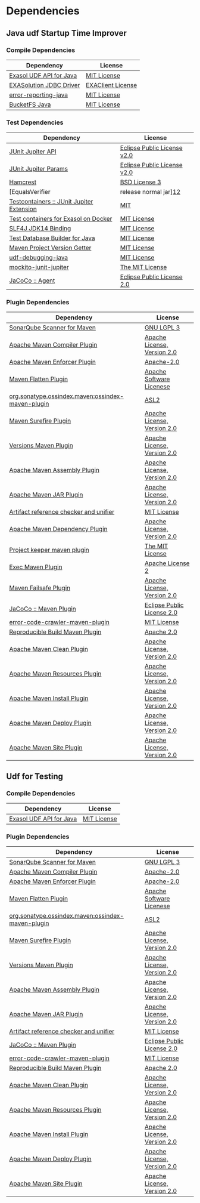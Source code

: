 <!-- @formatter:off -->
# Dependencies

## Java udf Startup Time Improver

### Compile Dependencies

| Dependency                   | License                |
| ---------------------------- | ---------------------- |
| [Exasol UDF API for Java][0] | [MIT License][1]       |
| [EXASolution JDBC Driver][2] | [EXAClient License][3] |
| [error-reporting-java][4]    | [MIT License][5]       |
| [BucketFS Java][6]           | [MIT License][7]       |

### Test Dependencies

| Dependency                                      | License                           |
| ----------------------------------------------- | --------------------------------- |
| [JUnit Jupiter API][8]                          | [Eclipse Public License v2.0][9]  |
| [JUnit Jupiter Params][8]                       | [Eclipse Public License v2.0][9]  |
| [Hamcrest][10]                                  | [BSD License 3][11]               |
| [EqualsVerifier | release normal jar][12]       | [Apache License, Version 2.0][13] |
| [Testcontainers :: JUnit Jupiter Extension][14] | [MIT][15]                         |
| [Test containers for Exasol on Docker][16]      | [MIT License][17]                 |
| [SLF4J JDK14 Binding][18]                       | [MIT License][19]                 |
| [Test Database Builder for Java][20]            | [MIT License][21]                 |
| [Maven Project Version Getter][22]              | [MIT License][23]                 |
| [udf-debugging-java][24]                        | [MIT License][25]                 |
| [mockito-junit-jupiter][26]                     | [The MIT License][27]             |
| [JaCoCo :: Agent][28]                           | [Eclipse Public License 2.0][29]  |

### Plugin Dependencies

| Dependency                                              | License                           |
| ------------------------------------------------------- | --------------------------------- |
| [SonarQube Scanner for Maven][30]                       | [GNU LGPL 3][31]                  |
| [Apache Maven Compiler Plugin][32]                      | [Apache License, Version 2.0][13] |
| [Apache Maven Enforcer Plugin][33]                      | [Apache-2.0][13]                  |
| [Maven Flatten Plugin][34]                              | [Apache Software Licenese][13]    |
| [org.sonatype.ossindex.maven:ossindex-maven-plugin][35] | [ASL2][36]                        |
| [Maven Surefire Plugin][37]                             | [Apache License, Version 2.0][13] |
| [Versions Maven Plugin][38]                             | [Apache License, Version 2.0][13] |
| [Apache Maven Assembly Plugin][39]                      | [Apache License, Version 2.0][13] |
| [Apache Maven JAR Plugin][40]                           | [Apache License, Version 2.0][13] |
| [Artifact reference checker and unifier][41]            | [MIT License][42]                 |
| [Apache Maven Dependency Plugin][43]                    | [Apache License, Version 2.0][13] |
| [Project keeper maven plugin][44]                       | [The MIT License][45]             |
| [Exec Maven Plugin][46]                                 | [Apache License 2][13]            |
| [Maven Failsafe Plugin][47]                             | [Apache License, Version 2.0][13] |
| [JaCoCo :: Maven Plugin][48]                            | [Eclipse Public License 2.0][29]  |
| [error-code-crawler-maven-plugin][49]                   | [MIT License][50]                 |
| [Reproducible Build Maven Plugin][51]                   | [Apache 2.0][36]                  |
| [Apache Maven Clean Plugin][52]                         | [Apache License, Version 2.0][13] |
| [Apache Maven Resources Plugin][53]                     | [Apache License, Version 2.0][13] |
| [Apache Maven Install Plugin][54]                       | [Apache License, Version 2.0][13] |
| [Apache Maven Deploy Plugin][55]                        | [Apache License, Version 2.0][13] |
| [Apache Maven Site Plugin][56]                          | [Apache License, Version 2.0][13] |

## Udf for Testing

### Compile Dependencies

| Dependency                   | License          |
| ---------------------------- | ---------------- |
| [Exasol UDF API for Java][0] | [MIT License][1] |

### Plugin Dependencies

| Dependency                                              | License                           |
| ------------------------------------------------------- | --------------------------------- |
| [SonarQube Scanner for Maven][30]                       | [GNU LGPL 3][31]                  |
| [Apache Maven Compiler Plugin][32]                      | [Apache-2.0][13]                  |
| [Apache Maven Enforcer Plugin][33]                      | [Apache-2.0][13]                  |
| [Maven Flatten Plugin][34]                              | [Apache Software Licenese][13]    |
| [org.sonatype.ossindex.maven:ossindex-maven-plugin][35] | [ASL2][36]                        |
| [Maven Surefire Plugin][37]                             | [Apache License, Version 2.0][13] |
| [Versions Maven Plugin][38]                             | [Apache License, Version 2.0][13] |
| [Apache Maven Assembly Plugin][39]                      | [Apache License, Version 2.0][13] |
| [Apache Maven JAR Plugin][40]                           | [Apache License, Version 2.0][13] |
| [Artifact reference checker and unifier][41]            | [MIT License][42]                 |
| [JaCoCo :: Maven Plugin][48]                            | [Eclipse Public License 2.0][29]  |
| [error-code-crawler-maven-plugin][49]                   | [MIT License][50]                 |
| [Reproducible Build Maven Plugin][51]                   | [Apache 2.0][36]                  |
| [Apache Maven Clean Plugin][52]                         | [Apache License, Version 2.0][13] |
| [Apache Maven Resources Plugin][53]                     | [Apache License, Version 2.0][13] |
| [Apache Maven Install Plugin][54]                       | [Apache License, Version 2.0][13] |
| [Apache Maven Deploy Plugin][55]                        | [Apache License, Version 2.0][13] |
| [Apache Maven Site Plugin][56]                          | [Apache License, Version 2.0][13] |

[0]: https://github.com/exasol/udf-api-java/
[1]: https://github.com/exasol/udf-api-java/blob/main/LICENSE
[2]: http://www.exasol.com
[3]: https://docs.exasol.com/connect_exasol/drivers/jdbc.htm
[4]: https://github.com/exasol/error-reporting-java/
[5]: https://github.com/exasol/error-reporting-java/blob/main/LICENSE
[6]: https://github.com/exasol/bucketfs-java/
[7]: https://github.com/exasol/bucketfs-java/blob/main/LICENSE
[8]: https://junit.org/junit5/
[9]: https://www.eclipse.org/legal/epl-v20.html
[10]: http://hamcrest.org/JavaHamcrest/
[11]: http://opensource.org/licenses/BSD-3-Clause
[12]: https://www.jqno.nl/equalsverifier
[13]: https://www.apache.org/licenses/LICENSE-2.0.txt
[14]: https://testcontainers.org
[15]: http://opensource.org/licenses/MIT
[16]: https://github.com/exasol/exasol-testcontainers/
[17]: https://github.com/exasol/exasol-testcontainers/blob/main/LICENSE
[18]: http://www.slf4j.org
[19]: http://www.opensource.org/licenses/mit-license.php
[20]: https://github.com/exasol/test-db-builder-java/
[21]: https://github.com/exasol/test-db-builder-java/blob/main/LICENSE
[22]: https://github.com/exasol/maven-project-version-getter/
[23]: https://github.com/exasol/maven-project-version-getter/blob/main/LICENSE
[24]: https://github.com/exasol/udf-debugging-java/
[25]: https://github.com/exasol/udf-debugging-java/blob/main/LICENSE
[26]: https://github.com/mockito/mockito
[27]: https://github.com/mockito/mockito/blob/main/LICENSE
[28]: https://www.eclemma.org/jacoco/index.html
[29]: https://www.eclipse.org/legal/epl-2.0/
[30]: http://sonarsource.github.io/sonar-scanner-maven/
[31]: http://www.gnu.org/licenses/lgpl.txt
[32]: https://maven.apache.org/plugins/maven-compiler-plugin/
[33]: https://maven.apache.org/enforcer/maven-enforcer-plugin/
[34]: https://www.mojohaus.org/flatten-maven-plugin/
[35]: https://sonatype.github.io/ossindex-maven/maven-plugin/
[36]: http://www.apache.org/licenses/LICENSE-2.0.txt
[37]: https://maven.apache.org/surefire/maven-surefire-plugin/
[38]: https://www.mojohaus.org/versions/versions-maven-plugin/
[39]: https://maven.apache.org/plugins/maven-assembly-plugin/
[40]: https://maven.apache.org/plugins/maven-jar-plugin/
[41]: https://github.com/exasol/artifact-reference-checker-maven-plugin/
[42]: https://github.com/exasol/artifact-reference-checker-maven-plugin/blob/main/LICENSE
[43]: https://maven.apache.org/plugins/maven-dependency-plugin/
[44]: https://github.com/exasol/project-keeper/
[45]: https://github.com/exasol/project-keeper/blob/main/LICENSE
[46]: https://www.mojohaus.org/exec-maven-plugin
[47]: https://maven.apache.org/surefire/maven-failsafe-plugin/
[48]: https://www.jacoco.org/jacoco/trunk/doc/maven.html
[49]: https://github.com/exasol/error-code-crawler-maven-plugin/
[50]: https://github.com/exasol/error-code-crawler-maven-plugin/blob/main/LICENSE
[51]: http://zlika.github.io/reproducible-build-maven-plugin
[52]: https://maven.apache.org/plugins/maven-clean-plugin/
[53]: https://maven.apache.org/plugins/maven-resources-plugin/
[54]: https://maven.apache.org/plugins/maven-install-plugin/
[55]: https://maven.apache.org/plugins/maven-deploy-plugin/
[56]: https://maven.apache.org/plugins/maven-site-plugin/
